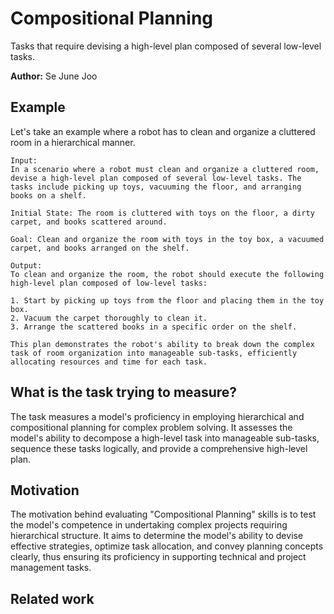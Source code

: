 # Compositional Planning

Tasks that require devising a high-level plan composed of several low-level tasks.

**Author:** Se June Joo

## Example

Let's take an example where a robot has to clean and organize a cluttered room in a hierarchical manner. 

```
Input:
In a scenario where a robot must clean and organize a cluttered room, devise a high-level plan composed of several low-level tasks. The tasks include picking up toys, vacuuming the floor, and arranging books on a shelf.

Initial State: The room is cluttered with toys on the floor, a dirty carpet, and books scattered around.

Goal: Clean and organize the room with toys in the toy box, a vacuumed carpet, and books arranged on the shelf.

Output:
To clean and organize the room, the robot should execute the following high-level plan composed of low-level tasks:

1. Start by picking up toys from the floor and placing them in the toy box.
2. Vacuum the carpet thoroughly to clean it.
3. Arrange the scattered books in a specific order on the shelf.

This plan demonstrates the robot's ability to break down the complex task of room organization into manageable sub-tasks, efficiently allocating resources and time for each task.
```

## What is the task trying to measure?

The task measures a model's proficiency in employing hierarchical and compositional planning for complex problem solving. It assesses the model's ability to decompose a high-level task into manageable sub-tasks, sequence these tasks logically, and provide a comprehensive high-level plan.

## Motivation

The motivation behind evaluating "Compositional Planning" skills is to test the model's competence in undertaking complex projects requiring hierarchical structure. It aims to determine the model's ability to devise effective strategies, optimize task allocation, and convey planning concepts clearly, thus ensuring its proficiency in supporting technical and project management tasks.

## Related work